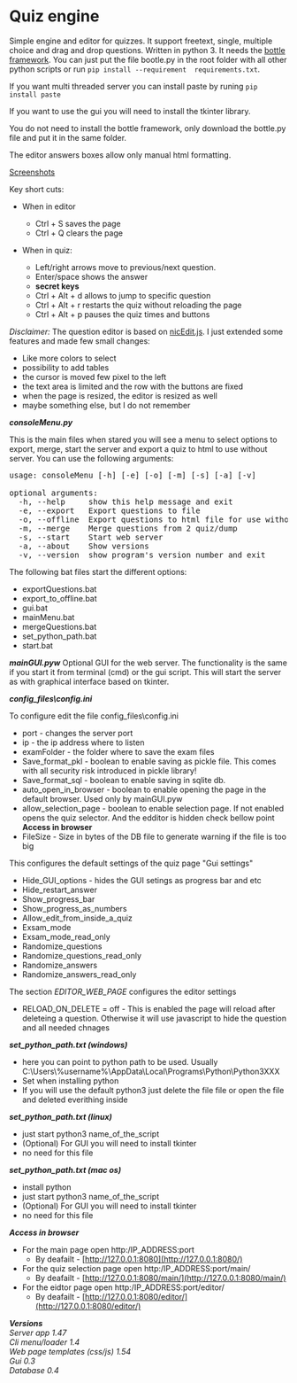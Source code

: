 # Quiz engine
Simple engine and editor for quizzes. It support freetext, single, multiple choice and drag and drop questions. Written in python 3. It needs the [bottle framework](https://github.com/bottlepy/bottle). You can just put the file bootle.py in the root folder with all other python scripts or run ``pip install --requirement  requirements.txt``.

If you want multi threaded server you can install paste by runing ``pip install paste``

If you want to use the gui you will need to install the tkinter library.

You do not need to install the bottle framework, only download the bottle.py file and put it in the same folder.

The editor answers boxes allow only manual html formatting.

[Screenshots](https://github.com/cemkata/simpleQuizEngine/blob/main/screenshots/readme.md)

Key short cuts:

- When in editor
  - Ctrl + S saves the page
  - Ctrl + Q clears the page

- When in quiz:
  - Left/right arrows move to previous/next question.
  - Enter/space shows the answer
  - **secret keys**
  - Ctrl + Alt + d allows to jump to specific question
  - Ctrl + Alt + r restarts the quiz without reloading the page
  - Ctrl + Alt + p pauses the quiz times and buttons

*Disclaimer:*
The question editor is based on [nicEdit.js](https://nicedit.com). I just extended some features and made few small changes:
- Like more colors to select
- possibility to add tables
- the cursor is moved few pixel to the left
- the text area is limited and the row with the buttons are fixed
- when the page is resized, the editor is resized as well
- maybe something else, but I do not remember
  

***consoleMenu.py***

This is the main files when stared you will see a menu to select options to export, merge, start the server and export a quiz to html to use without server.
You can use the following arguments:  
  
<pre>
usage: consoleMenu [-h] [-e] [-o] [-m] [-s] [-a] [-v]

optional arguments:
  -h, --help     show this help message and exit
  -e, --export   Export questions to file
  -o, --offline  Export questions to html file for use without http server
  -m, --merge    Merge questions from 2 quiz/dump
  -s, --start    Start web server
  -a, --about    Show versions
  -v, --version  show program's version number and exit
</pre>

The following bat files start the different options:
- exportQuestions.bat
- export_to_offline.bat
- gui.bat
- mainMenu.bat
- mergeQuestions.bat
- set_python_path.bat
- start.bat


***mainGUI.pyw***
Optional GUI for the web server. The functionality is the same if you start it from terminal (cmd) or the gui script.
This will start the server as with graphical interface based on tkinter.  


***config_files\config.ini***

To configure edit the file config_files\config.ini
- port - changes the server port
- ip - the ip address where to listen
- examFolder - the folder where to save the exam files
- Save_format_pkl - boolean to enable saving as pickle file. This comes with all security risk introduced in pickle library!
- Save_format_sql - boolean to enable saving in sqlite db.
- auto_open_in_browser - boolean to enable opening the page in the default browser. Used only by mainGUI.pyw
- allow_selection_page - boolean to enable selection page. If not enabled opens the quiz selector. And the edditor is hidden check bellow point **Access in browser**
- FileSize - Size in bytes of the DB file to generate warning if the file is too big

This configures the default settings of the quiz page "Gui settings"
- Hide_GUI_options - hides the GUI setings as progress bar and etc
- Hide_restart_answer
- Show_progress_bar
- Show_progress_as_numbers
- Allow_edit_from_inside_a_quiz
- Exsam_mode
- Exsam_mode_read_only
- Randomize_questions
- Randomize_questions_read_only
- Randomize_answers
- Randomize_answers_read_only

The section *EDITOR_WEB_PAGE* configures the editor settings
- RELOAD_ON_DELETE = off - This is enabled the page will reload after deleteing a question.  Otherwise it will use javascript to hide the question and all needed chnages

***set_python_path.txt (windows)***
- here you can point to python path to be used. Usually C:\Users\\%username%\AppData\Local\Programs\Python\Python3XXX
- Set when installing python
- If you will use the default python3 just delete the file file or open the file and deleted everithing inside

***set_python_path.txt (linux)***
- just start python3 name_of_the_script
- (Optional) For GUI you will need to install tkinter
- no need for this file

***set_python_path.txt (mac os)***
- install python
- just start python3 name_of_the_script
- (Optional) For GUI you will need to install tkinter
- no need for this file

***Access in browser***
- For the main page open http:/IP_ADDRESS:port
  - By deafailt - [http://127.0.0.1:8080](http://127.0.0.1:8080/)
- For the quiz selection page open http:/IP_ADDRESS:port/main/
  - By deafailt - [http://127.0.0.1:8080/main/](http://127.0.0.1:8080/main/)
- For the eidtor page open http:/IP_ADDRESS:port/editor/
  - By deafailt - [http://127.0.0.1:8080/editor/](http://127.0.0.1:8080/editor/)

***Versions***  
*Server app 1.47*  
*Cli menu/loader 1.4*  
*Web page templates (css/js) 1.54*  
*Gui 0.3*  
*Database 0.4*  